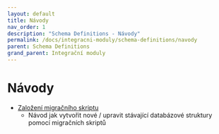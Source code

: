 ```yaml
---
layout: default
title: Návody
nav_order: 1
description: "Schema Definitions - Návody"
permalink: /docs/integracni-moduly/schema-definitions/navody
parent: Schema Definitions
grand_parent: Integrační moduly
---
```


# Návody

- [Založení migračního skriptu](#)
    - Návod jak vytvořit nové / upravit stávající databázové struktury pomocí migračních skriptů
